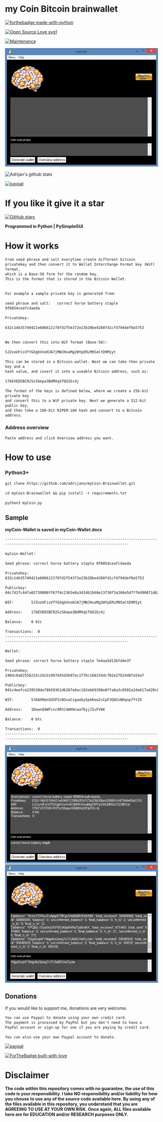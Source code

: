# my Coin Bitcoin brainwallet 

[![forthebadge made-with-python](http://ForTheBadge.com/images/badges/made-with-python.svg)](https://www.python.org/)

[![Open Source Love svg1](https://badges.frapsoft.com/os/v1/open-source.svg?v=103)](https://github.com/adrijano/myCoin-Brainwallet/)

[![Maintenance](https://img.shields.io/badge/Maintained%3F-yes-green.svg)](https://github.com/adrijano/myCoin-Brainwallet/graphs/commit-activity)

![myCoin](myCoin.gif)

![Adrijan's github stats](https://github-readme-stats.vercel.app/api?username=adrijano&show_icons=true)

[![paypal](https://www.paypalobjects.com/en_US/i/btn/btn_donateCC_LG.gif)](https://www.paypal.com/donate/?cmd=_s-xclick&hosted_button_id=PFB6A6HLAQHC2&source=url)

# If you like it give it a star

[![GitHub stars](https://img.shields.io/github/stars/adrijano/myCoin-Brainwallet.svg?style=social&label=Star&maxAge=2592000)](https://github.com/adrijano/myCoin-Brainwallet/)

**Programmed in Python | PySimpleGUI**

# How it works
```
From seed phrase and salt everytime create different bitcoin
privatekey and then convert it to Wallet Interchange Format key (WiF) format, 
which is a Base-58 form for the random key. 
This is the format that is stored in the Bitcoin Wallet. 


For example a sample private key is generated from:

seed phrase and salt:   correct horse battery staple
9f0854ceafcdaeda

Privatekey:  

632c14b35749421e6066121f8fd2f54372e23b20be4288fd1cf4794def0a5753


We then convert this into WiF format (Base-58):

5JZxoUFisVfYGXgbVnoHJA7jMWJHxaMg2WYpERLM9SeCtD9M1yt

This can be stored in a Bitcoin wallet. Next we can take then private key and a 
hash value, and covert it into a useable Bitcoin address, such as:

17bEVEDSBCR2SzS6epa3BdMXqSfQd1Ec4j

The format of the keys is defined below, where we create a 256-bit private key 
and convert this to a WiF private key. Next we generate a 512-bit public key, 
and then take a 160-bit RIPEM-160 hash and convert to a Bitcoin address.
```
### Address overview
```
Paste address and click Overview address you want.

```
# How to use

### Python3+
```
git clone https://github.com/adrijano/myCoin-Brainwallet.git

cd myCoin-Brainwallet && pip install -r requirements.txt

python3 myCoin.py
```
## Sample

**myCoin-Wallet is saved in myCoin-Wallet.docx**

```
-------------------------------------------------------------------------------------------------------------------------------

myCoin-Wallet: 

Seed phrase: correct horse battery staple 9f0854ceafcdaeda

Privatekey: 632c14b35749421e6066121f8fd2f54372e23b20be4288fd1cf4794def0a5753

Publickey:  04c742fc44fa02739088ff67fdc2363e8a3d14b1b60e13f30f3a266e5d7ff6d908f1d625c4cbb8ee532307552df1d2e2791723f9a62048c7ec643470d875032d53

WIF:        5JZxoUFisVfYGXgbVnoHJA7jMWJHxaMg2WYpERLM9SeCtD9M1yt

Address:    17bEVEDSBCR2SzS6epa3BdMXqSfQd1Ec4j

Balance:    0 btc

Transactions:  0
-------------------------------------------------------------------------------------------------------------------------------

Wallet: 

Seed phrase: correct horse battery staple fe4aa5d13bfd4e3f

Privatekey: 240dc0a82556215c2dcb1997d45d2b97ac1f7bc168234dc702e27b2448fa54a7

Publickey:  041c4eefce239530de78b59361d6287e8ac183ab69398e8ffa6a3c0501a2de617a420c8ff2edb3bfeab46ca27a1c47ddda915f7e5f262c2a537399d566fd4741df

WIF:        5J6AXRmnSU5P3cNSxaCzgaeby5pkKew2sCpF3Q8SsBHqnp7ftZX

Address:    1DownQ4WFcnc9RtC4AKHcwa7Eyj15vFVbK

Balance:    0 btc

Transactions:  0
-------------------------------------------------------------------------------------------------------------------------------

```
![myCoin](Capture1.PNG)
![myCoin](Capture9.PNG)

## Donations
If you would like to support me, donations are very welcome.

```
You can use Paypal to donate using your own credit card. 
The payment is processed by PayPal but you don't need to have a
PayPal account or sign-up for one if you are paying by credit card.

You can also use your own Paypal account to donate.
```
[![paypal](https://www.paypalobjects.com/en_US/i/btn/btn_donateCC_LG.gif)](https://www.paypal.com/donate/?cmd=_s-xclick&hosted_button_id=PFB6A6HLAQHC2&source=url)

[![ForTheBadge built-with-love](http://ForTheBadge.com/images/badges/built-with-love.svg)](https://github.com/adrijano/myCoin-Brainwallet/)



# Disclaimer


**The code within this repository comes with no guarantee, the use of this code is your responsibility. I take NO responsibility and/or liability for how you choose to use any of the source code available here. By using any of the files available in this repository, you understand that you are AGREEING TO USE AT YOUR OWN RISK. Once again, ALL files available here are for EDUCATION and/or RESEARCH purposes ONLY.**


